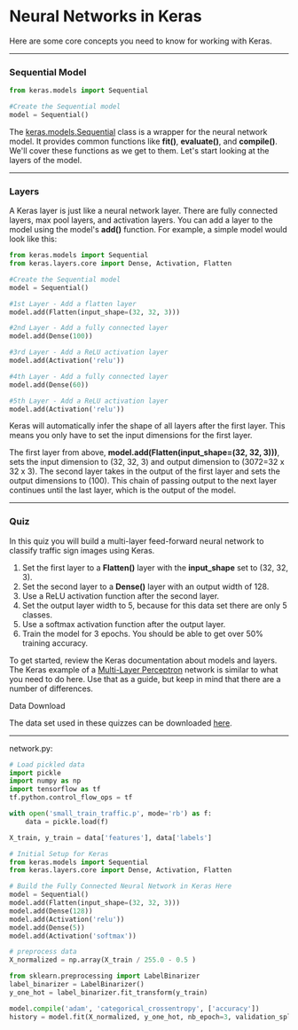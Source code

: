 # Neural Networks in Keras

Here are some core concepts you need to know for working with Keras.

***

### Sequential Model

```python
from keras.models import Sequential

#Create the Sequential model
model = Sequential()
```

The [keras.models.Sequential](https://keras.io/models/sequential/) class is a wrapper for the neural network model. It provides common functions like **fit()**, **evaluate()**, and **compile()**. We'll cover these functions as we get to them. Let's start looking at the layers of the model.

***

### Layers

A Keras layer is just like a neural network layer. There are fully connected layers, max pool layers, and activation layers. You can add a layer to the model using the model's **add()** function. For example, a simple model would look like this:

```python
from keras.models import Sequential
from keras.layers.core import Dense, Activation, Flatten

#Create the Sequential model
model = Sequential()

#1st Layer - Add a flatten layer
model.add(Flatten(input_shape=(32, 32, 3)))

#2nd Layer - Add a fully connected layer
model.add(Dense(100))

#3rd Layer - Add a ReLU activation layer
model.add(Activation('relu'))

#4th Layer - Add a fully connected layer
model.add(Dense(60))

#5th Layer - Add a ReLU activation layer
model.add(Activation('relu'))
```

Keras will automatically infer the shape of all layers after the first layer. This means you only have to set the input dimensions for the first layer.

The first layer from above, **model.add(Flatten(input_shape=(32, 32, 3)))**, sets the input dimension to (32, 32, 3) and output dimension to (3072=32 x 32 x 3). The second layer takes in the output of the first layer and sets the output dimensions to (100). This chain of passing output to the next layer continues until the last layer, which is the output of the model.

***

### Quiz

In this quiz you will build a multi-layer feed-forward neural network to classify traffic sign images using Keras.

1. Set the first layer to a **Flatten()** layer with the **input_shape** set to (32, 32, 3).
2. Set the second layer to a **Dense()** layer with an output width of 128.
3. Use a ReLU activation function after the second layer.
4. Set the output layer width to 5, because for this data set there are only 5 classes.
5. Use a softmax activation function after the output layer.
6. Train the model for 3 epochs. You should be able to get over 50% training accuracy.

To get started, review the Keras documentation about models and layers. The Keras example of a [Multi-Layer Perceptron](https://github.com/fchollet/keras/blob/master/examples/mnist_mlp.py) network is similar to what you need to do here. Use that as a guide, but keep in mind that there are a number of differences.

Data Download

The data set used in these quizzes can be downloaded [here](https://d17h27t6h515a5.cloudfront.net/topher/2017/March/58dbf6d5_small-traffic-set/small-traffic-set.zip).

***

network.py:

```python
# Load pickled data
import pickle
import numpy as np
import tensorflow as tf
tf.python.control_flow_ops = tf

with open('small_train_traffic.p', mode='rb') as f:
    data = pickle.load(f)

X_train, y_train = data['features'], data['labels']

# Initial Setup for Keras
from keras.models import Sequential
from keras.layers.core import Dense, Activation, Flatten

# Build the Fully Connected Neural Network in Keras Here
model = Sequential()
model.add(Flatten(input_shape=(32, 32, 3)))
model.add(Dense(128))
model.add(Activation('relu'))
model.add(Dense(5))
model.add(Activation('softmax'))

# preprocess data
X_normalized = np.array(X_train / 255.0 - 0.5 )

from sklearn.preprocessing import LabelBinarizer
label_binarizer = LabelBinarizer()
y_one_hot = label_binarizer.fit_transform(y_train)

model.compile('adam', 'categorical_crossentropy', ['accuracy'])
history = model.fit(X_normalized, y_one_hot, nb_epoch=3, validation_split=0.2)
```
